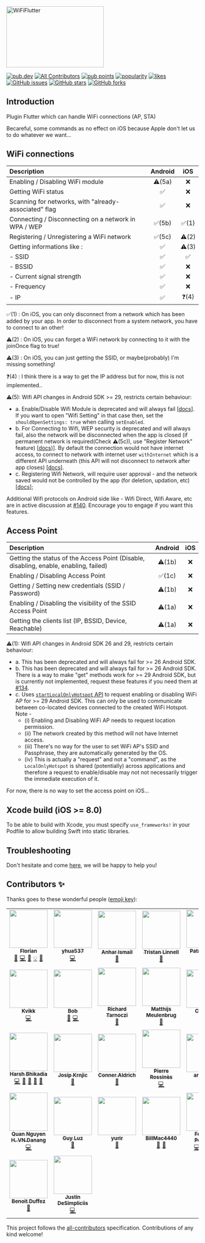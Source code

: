 <img src="https://raw.githubusercontent.com/alternadom/WiFiFlutter/master/logo/logo%2Bname_color.png" alt="WiFiFlutter" width="255" height="160" />

<p>
<a href="https://pub.dev/packages/wifi_iot"><img src="https://img.shields.io/pub/v/wifi_iot?logo=dart" alt="pub.dev"></a><!-- ALL-CONTRIBUTORS-BADGE:START - Do not remove or modify this section -->
<a href="#contributors-"><img src="https://img.shields.io/badge/all_contributors-38-orange.svg" alt="All Contributors" /></a>
<!-- ALL-CONTRIBUTORS-BADGE:END -->
<a href="https://pub.dev/packages/wifi_iot/score"><img src="https://badges.bar/wifi_iot/pub%20points" alt="pub points"></a>
<a href="https://pub.dev/packages/wifi_iot/score"><img src="https://badges.bar/wifi_iot/popularity" alt="popularity"></a>
<a href="https://pub.dev/packages/wifi_iot/score"><img src="https://badges.bar/wifi_iot/likes" alt="likes"></a>
<a href="https://github.com/alternadom/WiFiFlutter/issues"><img src="https://img.shields.io/github/issues/alternadom/WiFiFlutter?logo=github" alt="GitHub issues"></a>
<a href="https://github.com/alternadom/WiFiFlutter/stargazers"><img src="https://img.shields.io/github/stars/alternadom/WiFiFlutter?logo=github" alt="GitHub stars"></a>
<a href="https://github.com/alternadom/WiFiFlutter/network"><img src="https://img.shields.io/github/forks/alternadom/WiFiFlutter?logo=github" alt="GitHub forks"></a>
</p>

## Introduction

Plugin Flutter which can handle WiFi connections (AP, STA)

Becareful, some commands as no effect on iOS because Apple don't let us to do whatever we want...

## WiFi connections
|                      Description                      |      Android       |         iOS          |
| :---------------------------------------------------- | :----------------: | :------------------: |
| Enabling / Disabling WiFi module                      | :warning:(5a) |  :x:  |
| Getting WiFi status                                   | :white_check_mark: |  :x:  |
| Scanning for networks, with "already-associated" flag | :white_check_mark: |  :x:  |
| Connecting / Disconnecting on a network in WPA / WEP  | :white_check_mark:(5b) |  :white_check_mark:(1)  |
| Registering / Unregistering a WiFi network            | :white_check_mark:(5c) |  :warning:(2)  |
| Getting informations like :                           | :white_check_mark: |  :warning:(3)  |
| - SSID                                                | :white_check_mark: |  :white_check_mark:  |
| - BSSID                                               | :white_check_mark: |  :x:  |
| - Current signal strength                             | :white_check_mark: |  :x:  |
| - Frequency                                           | :white_check_mark: |  :x:  |
| - IP                                                  | :white_check_mark: |  :question:(4)  |

:white_check_mark:(1) : On iOS, you can only disconnect from a network which has been added by your app. In order to disconnect from a system network, you have to connect to an other!

:warning:(2) : On iOS, you can forget a WiFi network by connecting to it with the joinOnce flag to true!

:warning:(3) : On iOS, you can just getting the SSID, or maybe(probably) I'm missing something! 

:question:(4) : I think there is a way to get the IP address but for now, this is not implemented..

:warning:(5): Wifi API changes in Android SDK >= 29, restricts certain behaviour:
  * a. Enable/Disable Wifi Module is deprecated and will always fail [[docs](https://developer.android.com/reference/android/net/wifi/WifiManager#setWifiEnabled(boolean))]. If you  want to open "Wifi Setting" in that case then, set the `shouldOpenSettings: true` when calling `setEnabled`.
  * b. For Connecting to Wifi, WEP security is deprecated and will always fail, also the network will be disconnected when the app is closed (if permanent network is required(Check :warning:(5c)), use "Register Network" feature) [[docs](https://developer.android.com/guide/topics/connectivity/wifi-bootstrap))]. By default the connection would not have internet access, to connect to network with internet user `withInternet` which is a different API underneath (this API will not disconnect to network after app closes) [[docs](https://developer.android.com/guide/topics/connectivity/wifi-suggest)].
  * c. Registering Wifi Network, will require user approval - and the network saved would not be controlled by the app (for deletion, updation, etc) [[docs](https://developer.android.com/guide/topics/connectivity/wifi-save-network-passpoint-config)];

Additional Wifi protocols on Android side like - Wifi Direct, Wifi Aware, etc are in active discussion at [#140](https://github.com/alternadom/WiFiFlutter/issues/140). Encourage you to engage if you want this features.

## Access Point
|                                       Description                                     |      Android       |         iOS          |
| :------------------------------------------------------------------------------------ | :----------------: | :------------------: |
| Getting the status of the Access Point (Disable, disabling, enable, enabling, failed) | :warning:(1b) |  :x:  |
| Enabling / Disabling Access Point                                                     | :white_check_mark:(1c) |  :x:  |
| Getting / Setting new credentials (SSID / Password)                                   | :warning:(1b) |  :x:  |
| Enabling / Disabling the visibility of the SSID Access Point                          | :warning:(1a) |  :x:  |
| Getting the clients list (IP, BSSID, Device, Reachable)                               | :warning:(1a) |  :x:  |

:warning:(1): Wifi API changes in Android SDK 26 and 29, restricts certain behaviour:
  * a. This has been deprecated and will always fail for >= 26 Android SDK.
  * b. This has been deprecated and will always fail for >= 26 Android SDK. There is a way to make "get" methods work for >= 29 Android SDK, but is currently not implemented, request these features if you need them at [#134](https://github.com/alternadom/WiFiFlutter/issues/134).
  * c. Uses [`startLocalOnlyHotspot` API](https://developer.android.com/reference/android/net/wifi/WifiManager#startLocalOnlyHotspot(android.net.wifi.WifiManager.LocalOnlyHotspotCallback,%20android.os.Handler)) to request enabling or disabling WiFi AP for >= 29 Android SDK. This can only be used to communicate between co-located devices connected to the created WiFi Hotspot. Note - 
    * (i) Enabling and Disabling WiFi AP needs to request location permission.
    * (ii) The network created by this method will not have Internet access.
    * (iii) There's no way for the user to set WiFi AP's SSID and Passphrase, they are automatically generated by the OS.
    * (iv) This is actually a "request" and not a "command", as the `LocalOnlyHotspot` is shared (potentially) across applications and therefore a request to enable/disable may not not necessarily trigger the immediate execution of it. 

For now, there is no way to set the access point on iOS... 

## Xcode build (iOS >= 8.0)

To be able to build with Xcode, you must specify `use_frameworks!` in your Podfile to allow building Swift into static libraries.

<!---TODO: This a planned breaking change to happen in v1.0.0
## Android Permissions
The following permissions are listed according to their intended use:

### Required permissions added by the plugin (not need to add this explicitly in your project):
The physical WiFi module can be used with this feature.
```xml
<uses-feature android:name="android.hardware.wifi" />
```
Permission to use internet:
```xml
<uses-permission android:name="android.permission.INTERNET" />
```
Permission to access `WifiManager` API:
```xml
<uses-permission android:name="android.permission.ACCESS_WIFI_STATE" />
```
Permission to access `ConnectivityManager` API. Useful for managing network state:
```xml
<uses-permission android:name="android.permission.ACCESS_NETWORK_STATE" />
<uses-permission android:name="android.permission.CHANGE_NETWORK_STATE" />
```
Permission to use location as required to enable or disable WiFi AP:
```xml
<uses-permission android:name="android.permission.ACCESS_FINE_LOCATION" />
<uses-permission android:name="android.permission.ACCESS_COARSE_LOCATION" />
```
There's no need to add the permissions mentioned above to your project, since it's already been added to the plugin.
### Using WiFi only (need to add these explicitly in your project, if you use these functions)
Permission to enable or Disable WiFi:
```xml
<uses-permission android:name="android.permission.CHANGE_WIFI_STATE" />
```
Permission to add WiFi networks:
```xml
<uses-permission android:name="android.permission.WRITE_SETTINGS" />
```
### Using WiFi AP only (need to add this explicitly in your project, if you use these functions)
Permission to configure WiFi AP SSID and password:
```xml
<uses-permission android:name="android.permission.WRITE_SETTINGS" />
```
--->

## Troubleshooting

Don't hesitate and come [here](https://github.com/alternadom/WiFiFlutter/issues), we will be happy to help you!

## Contributors ✨

Thanks goes to these wonderful people ([emoji key](https://allcontributors.org/docs/en/emoji-key)):

<!-- ALL-CONTRIBUTORS-LIST:START - Do not remove or modify this section -->
<!-- prettier-ignore-start -->
<!-- markdownlint-disable -->
<table>
  <tr>
    <td align="center"><a href="https://www.alternadom.com/"><img src="https://avatars.githubusercontent.com/u/14965352?v=4?s=100" width="100px;" alt=""/><br /><sub><b>Florian</b></sub></a><br /><a href="#ideas-alternadom" title="Ideas, Planning, & Feedback">🤔</a> <a href="https://github.com/alternadom/WiFiFlutter/commits?author=alternadom" title="Code">💻</a> <a href="https://github.com/alternadom/WiFiFlutter/commits/master/README.md?author=alternadom" title="Documentation">📖</a> <a href="https://github.com/alternadom/WiFiFlutter/tree/all-contributors/example" title="Examples">💡</a> <a href="https://github.com/alternadom/WiFiFlutter/pulls?q=is%3Apr+reviewed-by%3Aalternadom" title="Reviewed Pull Requests">👀</a></td>
    <td align="center"><a href="https://github.com/yhua537"><img src="https://avatars.githubusercontent.com/u/21363409?v=4?s=100" width="100px;" alt=""/><br /><sub><b>yhua537</b></sub></a><br /><a href="https://github.com/alternadom/WiFiFlutter/commits?author=yhua537" title="Code">💻</a></td>
    <td align="center"><a href="https://github.com/anharismail"><img src="https://avatars.githubusercontent.com/u/37614260?v=4?s=100" width="100px;" alt=""/><br /><sub><b>Anhar Ismail</b></sub></a><br /><a href="https://dribbble.com/shots/10203130-WiFi-Flutter-Logo-Design" title="Design">🎨</a></td>
    <td align="center"><a href="https://github.com/tristan2468"><img src="https://avatars.githubusercontent.com/u/776717?v=4?s=100" width="100px;" alt=""/><br /><sub><b>Tristan Linnell</b></sub></a><br /><a href="https://github.com/alternadom/WiFiFlutter/issues?q=author%3Atristan2468" title="Bug reports">🐛</a></td>
    <td align="center"><a href="http://pboos.ch/"><img src="https://avatars.githubusercontent.com/u/398400?v=4?s=100" width="100px;" alt=""/><br /><sub><b>Patrick Boos</b></sub></a><br /><a href="https://github.com/alternadom/WiFiFlutter/commits?author=pboos" title="Code">💻</a> <a href="https://github.com/alternadom/WiFiFlutter/tree/all-contributors/example" title="Examples">💡</a></td>
    <td align="center"><a href="http://www.sfaye.com/"><img src="https://avatars.githubusercontent.com/u/14291522?v=4?s=100" width="100px;" alt=""/><br /><sub><b>Sébastien Faye</b></sub></a><br /><a href="https://github.com/alternadom/WiFiFlutter/commits?author=sfaye" title="Code">💻</a></td>
    <td align="center"><a href="https://ottomatic.io/"><img src="https://avatars.githubusercontent.com/u/814785?v=4?s=100" width="100px;" alt=""/><br /><sub><b>Ben Hagen</b></sub></a><br /><a href="https://github.com/alternadom/WiFiFlutter/issues?q=author%3Acbenhagen" title="Bug reports">🐛</a> <a href="https://github.com/alternadom/WiFiFlutter/commits?author=cbenhagen" title="Code">💻</a></td>
    <td align="center"><a href="http://minhvn.net/"><img src="https://avatars.githubusercontent.com/u/187747?v=4?s=100" width="100px;" alt=""/><br /><sub><b>Võ Ngọc Minh</b></sub></a><br /><a href="https://github.com/alternadom/WiFiFlutter/issues?q=author%3Aminhvn" title="Bug reports">🐛</a></td>
    <td align="center"><a href="https://cesarsanz.dev/"><img src="https://avatars.githubusercontent.com/u/9842735?v=4?s=100" width="100px;" alt=""/><br /><sub><b>Cesar Sanz</b></sub></a><br /><a href="https://github.com/alternadom/WiFiFlutter/issues?q=author%3Acsanz91" title="Bug reports">🐛</a> <a href="https://github.com/alternadom/WiFiFlutter/pulls?q=is%3Apr+author%3Acsanz91" title="Code">💻</a></td>
  </tr>
  <tr>
    <td align="center"><a href="https://github.com/TheKvikk"><img src="https://avatars.githubusercontent.com/u/4430316?v=4?s=100" width="100px;" alt=""/><br /><sub><b>Kvikk</b></sub></a><br /><a href="https://github.com/alternadom/WiFiFlutter/pulls?q=is%3Apr+author%3ATheKvikk" title="Code">💻</a></td>
    <td align="center"><a href="https://github.com/Bmooij"><img src="https://avatars.githubusercontent.com/u/9463244?v=4?s=100" width="100px;" alt=""/><br /><sub><b>Bob</b></sub></a><br /><a href="https://github.com/alternadom/WiFiFlutter/issues?q=author%3ABmooij" title="Bug reports">🐛</a> <a href="https://github.com/alternadom/WiFiFlutter/pulls?q=is%3Apr+author%3ABmooij" title="Code">💻</a></td>
    <td align="center"><a href="https://github.com/R1cs1KING"><img src="https://avatars.githubusercontent.com/u/22369588?v=4?s=100" width="100px;" alt=""/><br /><sub><b>Richard Tarnoczi</b></sub></a><br /><a href="https://github.com/alternadom/WiFiFlutter/issues?q=author%3AR1cs1KING" title="Bug reports">🐛</a></td>
    <td align="center"><a href="https://github.com/mrm"><img src="https://avatars.githubusercontent.com/u/141798?v=4?s=100" width="100px;" alt=""/><br /><sub><b>Matthijs Meulenbrug</b></sub></a><br /><a href="https://github.com/alternadom/WiFiFlutter/issues?q=author%3Amrm" title="Bug reports">🐛</a></td>
    <td align="center"><a href="http://www.crifan.com/"><img src="https://avatars.githubusercontent.com/u/2750682?v=4?s=100" width="100px;" alt=""/><br /><sub><b>Crifan Li</b></sub></a><br /><a href="https://github.com/alternadom/WiFiFlutter/issues?q=author%3Acrifan" title="Bug reports">🐛</a> <a href="https://github.com/alternadom/WiFiFlutter/pulls?q=is%3Apr+author%3Acrifan" title="Code">💻</a></td>
    <td align="center"><a href="https://github.com/julienrbrt"><img src="https://avatars.githubusercontent.com/u/29894366?v=4?s=100" width="100px;" alt=""/><br /><sub><b>Julien Robert</b></sub></a><br /><a href="https://github.com/alternadom/WiFiFlutter/commits?author=julienrbrt" title="Code">💻</a> <a href="https://github.com/alternadom/WiFiFlutter/tree/all-contributors/example" title="Examples">💡</a> <a href="https://github.com/alternadom/WiFiFlutter/commits/master/README.md?author=julienrbrt" title="Documentation">📖</a></td>
    <td align="center"><a href="https://github.com/Njuelle"><img src="https://avatars.githubusercontent.com/u/3192870?v=4?s=100" width="100px;" alt=""/><br /><sub><b>Nicolas Juelle</b></sub></a><br /><a href="https://github.com/alternadom/WiFiFlutter/issues?q=author%3ANjuelle" title="Bug reports">🐛</a> <a href="https://github.com/alternadom/WiFiFlutter/commits?author=Njuelle" title="Code">💻</a> <a href="https://github.com/alternadom/WiFiFlutter/commits/master/README.md?author=Njuelle" title="Documentation">📖</a></td>
    <td align="center"><a href="https://github.com/Niek"><img src="https://avatars.githubusercontent.com/u/213140?v=4?s=100" width="100px;" alt=""/><br /><sub><b>Niek van der Maas</b></sub></a><br /><a href="https://github.com/alternadom/WiFiFlutter/issues?q=author%3ANiek" title="Bug reports">🐛</a> <a href="https://github.com/alternadom/WiFiFlutter/pulls?q=is%3Apr+reviewed-by%3ANiek" title="Reviewed Pull Requests">👀</a> <a href="https://github.com/alternadom/WiFiFlutter/commits?author=Niek" title="Code">💻</a></td>
    <td align="center"><a href="https://github.com/Nico04"><img src="https://avatars.githubusercontent.com/u/34476051?v=4?s=100" width="100px;" alt=""/><br /><sub><b>Nicolas B</b></sub></a><br /><a href="https://github.com/alternadom/WiFiFlutter/issues?q=author%3ANico04" title="Bug reports">🐛</a></td>
  </tr>
  <tr>
    <td align="center"><a href="https://bhikadia.com/"><img src="https://avatars.githubusercontent.com/u/4963236?v=4?s=100" width="100px;" alt=""/><br /><sub><b>Harsh Bhikadia</b></sub></a><br /><a href="https://github.com/alternadom/WiFiFlutter/commits?author=daadu" title="Code">💻</a> <a href="https://github.com/alternadom/WiFiFlutter/pulls?q=is%3Apr+reviewed-by%3Adaadu" title="Reviewed Pull Requests">👀</a> <a href="#maintenance-daadu" title="Maintenance">🚧</a> <a href="https://github.com/alternadom/WiFiFlutter/commits/master/README.md?author=daadu" title="Documentation">📖</a> <a href="#ideas-daadu" title="Ideas, Planning, & Feedback">🤔</a></td>
    <td align="center"><a href="https://github.com/itsJoKr"><img src="https://avatars.githubusercontent.com/u/11093480?v=4?s=100" width="100px;" alt=""/><br /><sub><b>Josip Krnjic</b></sub></a><br /><a href="https://github.com/alternadom/WiFiFlutter/issues?q=author%3AitsJoKr" title="Bug reports">🐛</a></td>
    <td align="center"><a href="https://github.com/ConProgramming"><img src="https://avatars.githubusercontent.com/u/20548516?v=4?s=100" width="100px;" alt=""/><br /><sub><b>Conner Aldrich</b></sub></a><br /><a href="https://github.com/alternadom/WiFiFlutter/issues?q=author%3AConProgramming" title="Bug reports">🐛</a></td>
    <td align="center"><a href="https://github.com/RossinesP"><img src="https://avatars.githubusercontent.com/u/6748573?v=4?s=100" width="100px;" alt=""/><br /><sub><b>Pierre Rossinès</b></sub></a><br /><a href="https://github.com/alternadom/WiFiFlutter/pulls?q=is%3Apr+author%3ARossinesP" title="Code">💻</a></td>
    <td align="center"><a href="https://github.com/andzejsw"><img src="https://avatars.githubusercontent.com/u/7814734?v=4?s=100" width="100px;" alt=""/><br /><sub><b>andzejsw</b></sub></a><br /><a href="https://github.com/alternadom/WiFiFlutter/issues?q=author%3Aandzejsw" title="Bug reports">🐛</a></td>
    <td align="center"><a href="https://github.com/sanjay4one"><img src="https://avatars.githubusercontent.com/u/6861594?v=4?s=100" width="100px;" alt=""/><br /><sub><b>Sanjay Sah</b></sub></a><br /><a href="https://github.com/alternadom/WiFiFlutter/issues?q=author%3Asanjay4one" title="Bug reports">🐛</a></td>
    <td align="center"><a href="http://qiita.com/Dreamwalker"><img src="https://avatars.githubusercontent.com/u/19484515?v=4?s=100" width="100px;" alt=""/><br /><sub><b>Dreamwalker</b></sub></a><br /><a href="https://github.com/alternadom/WiFiFlutter/issues?q=author%3AJAICHANGPARK" title="Bug reports">🐛</a></td>
    <td align="center"><a href="https://github.com/krishnaaro"><img src="https://avatars.githubusercontent.com/u/37663346?v=4?s=100" width="100px;" alt=""/><br /><sub><b>Kriss_Frost</b></sub></a><br /><a href="https://github.com/alternadom/WiFiFlutter/issues?q=author%3Akrishnaaro" title="Bug reports">🐛</a></td>
    <td align="center"><a href="http://asiantech.vn/"><img src="https://avatars.githubusercontent.com/u/14215709?v=4?s=100" width="100px;" alt=""/><br /><sub><b>Binh Do D.</b></sub></a><br /><a href="https://github.com/alternadom/WiFiFlutter/issues?q=author%3Amvn-binhdo-dn" title="Bug reports">🐛</a></td>
  </tr>
  <tr>
    <td align="center"><a href="https://github.com/mvn-quannguyen2-dn"><img src="https://avatars.githubusercontent.com/u/40161877?v=4?s=100" width="100px;" alt=""/><br /><sub><b>Quan Nguyen H. VN.Danang</b></sub></a><br /><a href="https://github.com/alternadom/WiFiFlutter/commits?author=mvn-quannguyen2-dn" title="Code">💻</a></td>
    <td align="center"><a href="https://github.com/guyluz11"><img src="https://avatars.githubusercontent.com/u/9304740?v=4?s=100" width="100px;" alt=""/><br /><sub><b>Guy Luz</b></sub></a><br /><a href="https://github.com/alternadom/WiFiFlutter/issues?q=author%3Aguyluz11" title="Bug reports">🐛</a></td>
    <td align="center"><a href="https://github.com/yurir"><img src="https://avatars.githubusercontent.com/u/695168?v=4?s=100" width="100px;" alt=""/><br /><sub><b>yurir</b></sub></a><br /><a href="https://github.com/alternadom/WiFiFlutter/issues?q=author%3Ayurir" title="Bug reports">🐛</a></td>
    <td align="center"><a href="https://github.com/BillMac4440"><img src="https://avatars.githubusercontent.com/u/77397887?v=4?s=100" width="100px;" alt=""/><br /><sub><b>BillMac4440</b></sub></a><br /><a href="https://github.com/alternadom/WiFiFlutter/issues?q=author%3ABillMac4440" title="Bug reports">🐛</a> <a href="https://github.com/alternadom/WiFiFlutter/pulls?q=is%3Apr+reviewed-by%3ABillMac4440" title="Reviewed Pull Requests">👀</a></td>
    <td align="center"><a href="https://www.evolware.org/"><img src="https://avatars.githubusercontent.com/u/19709142?v=4?s=100" width="100px;" alt=""/><br /><sub><b>Federico Pellegrin</b></sub></a><br /><a href="https://github.com/alternadom/WiFiFlutter/commits?author=fedepell" title="Code">💻</a> <a href="https://github.com/alternadom/WiFiFlutter/pulls?q=is%3Apr+reviewed-by%3Afedepell" title="Reviewed Pull Requests">👀</a> <a href="https://github.com/alternadom/WiFiFlutter/issues?q=author%3Afedepell" title="Bug reports">🐛</a> <a href="https://github.com/alternadom/WiFiFlutter/commits/master/README.md?author=fedepell" title="Documentation">📖</a></td>
    <td align="center"><a href="https://github.com/diegotori"><img src="https://avatars.githubusercontent.com/u/1844568?v=4?s=100" width="100px;" alt=""/><br /><sub><b>Diego Tori</b></sub></a><br /><a href="https://github.com/alternadom/WiFiFlutter/pulls?q=is%3Apr+reviewed-by%3Adiegotori" title="Reviewed Pull Requests">👀</a></td>
    <td align="center"><a href="https://github.com/IskanderA1"><img src="https://avatars.githubusercontent.com/u/54811073?v=4?s=100" width="100px;" alt=""/><br /><sub><b>IskanderA1</b></sub></a><br /><a href="https://github.com/alternadom/WiFiFlutter/search?q=IskanderA1&type=commits" title="Code">💻</a></td>
    <td align="center"><a href="https://github.com/EgHubs"><img src="https://avatars.githubusercontent.com/u/73994357?v=4?s=100" width="100px;" alt=""/><br /><sub><b>EgHubs</b></sub></a><br /><a href="https://github.com/alternadom/WiFiFlutter/issues?q=author%3AEgHubs" title="Bug reports">🐛</a></td>
    <td align="center"><a href="https://mavyfaby.ml/"><img src="https://avatars.githubusercontent.com/u/51808724?v=4?s=100" width="100px;" alt=""/><br /><sub><b>Maverick G. Fabroa</b></sub></a><br /><a href="https://github.com/alternadom/WiFiFlutter/commits?author=mavyfaby" title="Code">💻</a> <a href="https://github.com/alternadom/WiFiFlutter/tree/all-contributors/example" title="Examples">💡</a> <a href="https://github.com/alternadom/WiFiFlutter/commits/master/README.md?author=mavyfaby" title="Documentation">📖</a> <a href="https://github.com/alternadom/WiFiFlutter/pulls?q=is%3Apr+reviewed-by%3Amavyfaby" title="Reviewed Pull Requests">👀</a></td>
  </tr>
  <tr>
    <td align="center"><a href="https://github.com/BenoitDuffez"><img src="https://avatars.githubusercontent.com/u/802209?v=4?s=100" width="100px;" alt=""/><br /><sub><b>Benoit Duffez</b></sub></a><br /><a href="https://github.com/alternadom/WiFiFlutter/issues?q=author%3ABenoitDuffez" title="Bug reports">🐛</a></td>
    <td align="center"><a href="https://jscd.pw/"><img src="https://avatars.githubusercontent.com/u/30761811?v=4?s=100" width="100px;" alt=""/><br /><sub><b>Justin DeSimpliciis</b></sub></a><br /><a href="https://github.com/alternadom/WiFiFlutter/commits?author=jscd" title="Code">💻</a></td>
  </tr>
</table>

<!-- markdownlint-restore -->
<!-- prettier-ignore-end -->

<!-- ALL-CONTRIBUTORS-LIST:END -->

This project follows the [all-contributors](https://github.com/all-contributors/all-contributors) specification. Contributions of any kind welcome!
